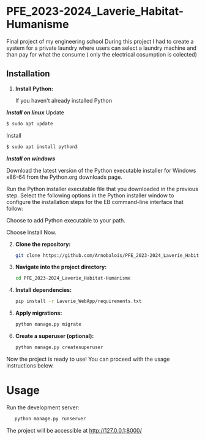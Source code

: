 # PFE_2023-2024_Laverie_Habitat-Humanisme
Final project of my engineering school 
During this project I had to create a system for a private laundry where users can select a laundry machine and than pay for what the consume ( only the electrical cosumption is colected)

## Installation

1. **Install Python:**

   If you haven't already installed Python

***Install on linux***
   Update 
```sh
$ sudo apt update 
```
Install 
```sh
$ sudo apt install python3
```
***Install on windows***

Download the latest version of the Python executable installer for Windows x86-64 from the Python.org downloads page.

Run the Python installer executable file that you downloaded in the previous step. Select the following options in the Python installer window to configure the installation steps for the EB command-line interface that follow:

Choose to add Python executable to your path.

Choose Install Now.

2. **Clone the repository:**

   ```bash
   git clone https://github.com/Arnobalois/PFE_2023-2024_Laverie_Habitat-Humanisme.git
   ```

3. **Navigate into the project directory:**

   ```bash
   cd PFE_2023-2024_Laverie_Habitat-Humanisme
   ```

4. **Install dependencies:**

   ```bash
   pip install -r Laverie_WebApp/requirements.txt
   ```

5. **Apply migrations:**

   ```bash
   python manage.py migrate
   ```

6. **Create a superuser (optional):**

   ```bash
   python manage.py createsuperuser
   ```

Now the project is ready to use! You can proceed with the usage instructions below.

# Usage
Run the development server:
```bash
   python manage.py runserver
   ```
The project will be accessible at http://127.0.0.1:8000/

